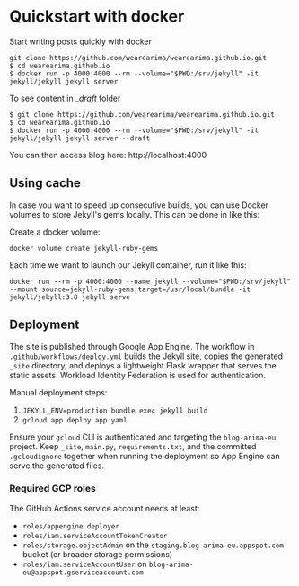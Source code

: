 # Quickstart with docker
Start writing posts quickly with docker

```
git clone https://github.com/wearearima/wearearima.github.io.git
$ cd wearearima.github.io
$ docker run -p 4000:4000 --rm --volume="$PWD:/srv/jekyll" -it jekyll/jekyll jekyll server
```

To see content in __draft_ folder
```
$ git clone https://github.com/wearearima/wearearima.github.io.git
$ cd wearearima.github.io
$ docker run -p 4000:4000 --rm --volume="$PWD:/srv/jekyll" -it jekyll/jekyll jekyll server --draft
```
You can then access blog here: http://localhost:4000

## Using cache

In case you want to speed up consecutive builds, you can use Docker volumes to store Jekyll's gems locally. This can be done in like this:

Create a docker volume:
```
docker volume create jekyll-ruby-gems
```
Each time we want to launch our Jekyll container, run it like this:
````
docker run --rm -p 4000:4000 --name jekyll --volume="$PWD:/srv/jekyll" --mount source=jekyll-ruby-gems,target=/usr/local/bundle -it jekyll/jekyll:3.8 jekyll serve
````

## Deployment

The site is published through Google App Engine. The workflow in `.github/workflows/deploy.yml` builds the Jekyll site, copies the generated `_site` directory, and deploys a lightweight Flask wrapper that serves the static assets. Workload Identity Federation is used for authentication.

Manual deployment steps:

1. `JEKYLL_ENV=production bundle exec jekyll build`
2. `gcloud app deploy app.yaml`

Ensure your `gcloud` CLI is authenticated and targeting the `blog-arima-eu` project. Keep `_site`, `main.py`, `requirements.txt`, and the committed `.gcloudignore` together when running the deployment so App Engine can serve the generated files.

### Required GCP roles

The GitHub Actions service account needs at least:

- `roles/appengine.deployer`
- `roles/iam.serviceAccountTokenCreator`
- `roles/storage.objectAdmin` on the `staging.blog-arima-eu.appspot.com` bucket (or broader storage permissions)
- `roles/iam.serviceAccountUser` on `blog-arima-eu@appspot.gserviceaccount.com`

